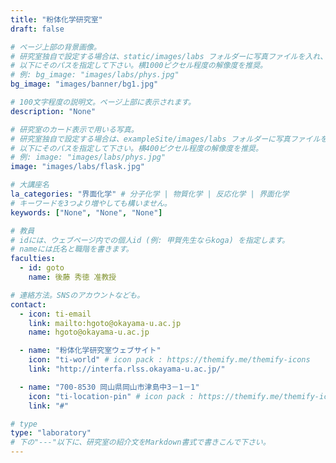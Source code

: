 ```yaml
---
title: "粉体化学研究室"
draft: false

# ページ上部の背景画像。
# 研究室独自で設定する場合は、static/images/labs フォルダーに写真ファイルを入れ、
# 以下にそのパスを指定して下さい。横1000ピクセル程度の解像度を推奨。
# 例: bg_image: "images/labs/phys.jpg"
bg_image: "images/banner/bg1.jpg"

# 100文字程度の説明文。ページ上部に表示されます。
description: "None"

# 研究室のカード表示で用いる写真。
# 研究室独自で設定する場合は、exampleSite/images/labs フォルダーに写真ファイルを入れ、
# 以下にそのパスを指定して下さい。横400ピクセル程度の解像度を推奨。
# 例: image: "images/labs/phys.jpg"
image: "images/labs/flask.jpg"

# 大講座名
la_categories: "界面化学" # 分子化学 | 物質化学 | 反応化学 | 界面化学
# キーワードを3つより増やしても構いません。
keywords: ["None", "None", "None"]

# 教員
# idには、ウェブページ内での個人id (例: 甲賀先生ならkoga) を指定します。
# nameには氏名と職階を書きます。
faculties:
  - id: goto
    name: 後藤 秀徳 准教授

# 連絡方法。SNSのアカウントなども。
contact:
  - icon: ti-email
    link: mailto:hgoto@okayama-u.ac.jp
    name: hgoto@okayama-u.ac.jp

  - name: "粉体化学研究室ウェブサイト"
    icon: "ti-world" # icon pack : https://themify.me/themify-icons
    link: "http://interfa.rlss.okayama-u.ac.jp/"

  - name: "700-8530 岡山県岡山市津島中3－1－1"
    icon: "ti-location-pin" # icon pack : https://themify.me/themify-icons
    link: "#"

# type
type: "laboratory"
# 下の"---"以下に、研究室の紹介文をMarkdown書式で書きこんで下さい。
---
```

